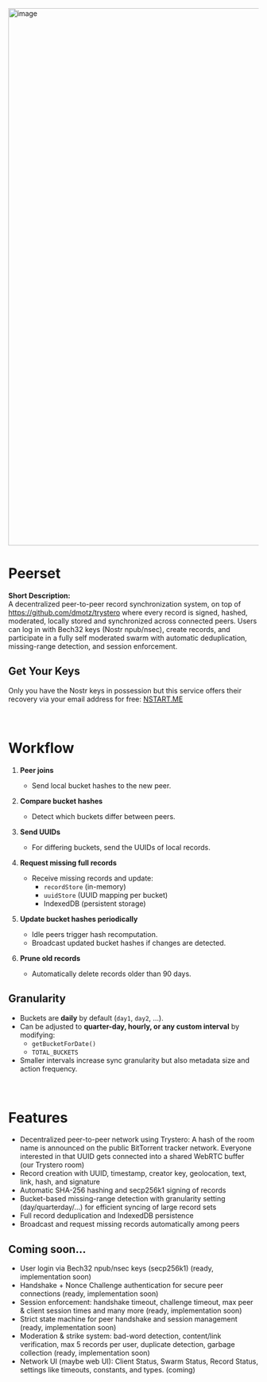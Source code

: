 <img width="1920" height="1080" alt="image" src="https://github.com/user-attachments/assets/a46333c1-dfe7-4f17-8118-f75175d2f819" />

# Peerset

**Short Description:**  
A decentralized peer-to-peer record synchronization system, on top of https://github.com/dmotz/trystero where every record is signed, hashed, moderated, locally stored and synchronized across connected peers. Users can log in with Bech32 keys (Nostr npub/nsec), create records, and participate in a fully self moderated swarm with automatic deduplication, missing-range detection, and session enforcement.

## Get Your Keys
Only you have the Nostr keys in possession but this service offers their recovery via your email address for free: [NSTART.ME](https://nstart.me/)
<br><br><br>

# Workflow

1. **Peer joins**  
   - Send local bucket hashes to the new peer.

2. **Compare bucket hashes**  
   - Detect which buckets differ between peers.

3. **Send UUIDs**  
   - For differing buckets, send the UUIDs of local records.

4. **Request missing full records**  
   - Receive missing records and update:
     - `recordStore` (in-memory)
     - `uuidStore` (UUID mapping per bucket)
     - IndexedDB (persistent storage)

5. **Update bucket hashes periodically**  
   - Idle peers trigger hash recomputation.
   - Broadcast updated bucket hashes if changes are detected.

6. **Prune old records**  
   - Automatically delete records older than 90 days.

## Granularity

- Buckets are **daily** by default (`day1`, `day2`, …).  
- Can be adjusted to **quarter-day, hourly, or any custom interval** by modifying:
  - `getBucketForDate()`
  - `TOTAL_BUCKETS`
- Smaller intervals increase sync granularity but also metadata size and action frequency.
<br><br><br>

# Features

- Decentralized peer-to-peer network using Trystero: A hash of the room name is announced on the public BitTorrent tracker network. Everyone interested in that UUID gets connected into a shared WebRTC buffer (our Trystero room)
- Record creation with UUID, timestamp, creator key, geolocation, text, link, hash, and signature
- Automatic SHA-256 hashing and secp256k1 signing of records
- Bucket-based missing-range detection with granularity setting (day/quarterday/...) for efficient syncing of large record sets 
- Full record deduplication and IndexedDB persistence
- Broadcast and request missing records automatically among peers

## Coming soon...
- User login via Bech32 npub/nsec keys (secp256k1) (ready, implementation soon)
- Handshake + Nonce Challenge authentication for secure peer connections (ready, implementation soon)
- Session enforcement: handshake timeout, challenge timeout, max peer & client session times and many more (ready, implementation soon)
- Strict state machine for peer handshake and session management (ready, implementation soon)
- Moderation & strike system: bad-word detection, content/link verification, max 5 records per user, duplicate detection, garbage collection (ready, implementation soon)
- Network UI (maybe web UI): Client Status, Swarm Status, Record Status, settings like timeouts, constants, and types. (coming)
